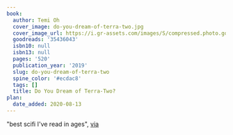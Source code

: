 ```yaml
---
book:
  author: Temi Oh
  cover_image: do-you-dream-of-terra-two.jpg
  cover_image_url: https://i.gr-assets.com/images/S/compressed.photo.goodreads.com/books/1544384957l/35436043.jpg
  goodreads: '35436043'
  isbn10: null
  isbn13: null
  pages: '520'
  publication_year: '2019'
  slug: do-you-dream-of-terra-two
  spine_color: '#ecdac8'
  tags: []
  title: Do You Dream of Terra-Two?
plan:
  date_added: 2020-08-13
---
```


"best scifi I've read in ages", [via](https://www.reddit.com/r/Fantasy/comments/gtf34j/what_are_some_underrated_sff_books_by_black/fsbcxv0/)
